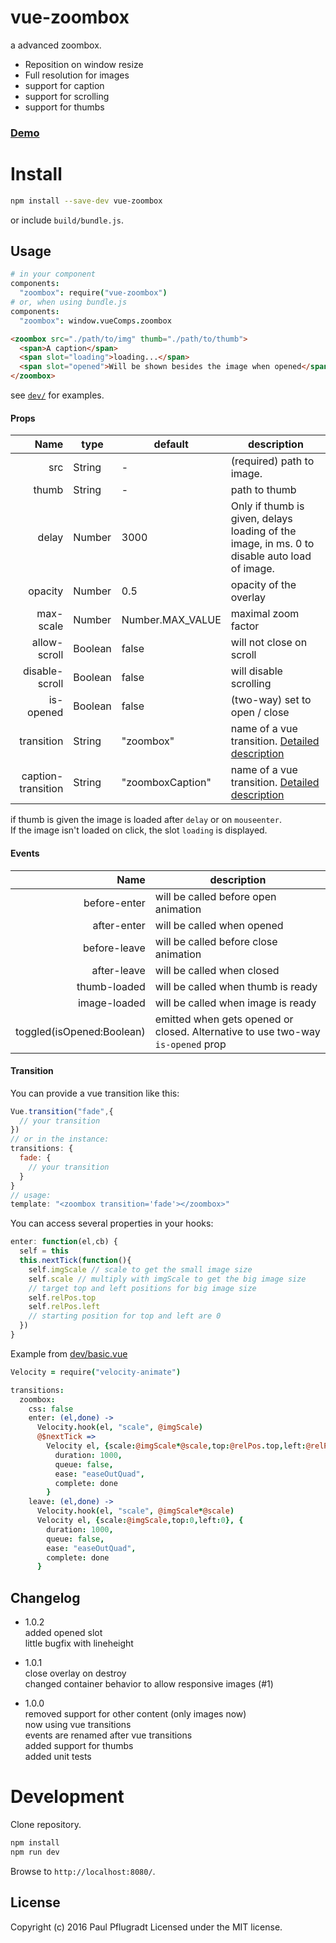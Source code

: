 # vue-zoombox

a advanced zoombox.
- Reposition on window resize
- Full resolution for images
- support for caption
- support for scrolling
- support for thumbs

### [Demo](https://vue-comps.github.io/vue-zoombox)

# Install

```sh
npm install --save-dev vue-zoombox
```
or include `build/bundle.js`.

## Usage
```coffee
# in your component
components:
  "zoombox": require("vue-zoombox")
# or, when using bundle.js
components:
  "zoombox": window.vueComps.zoombox
```
```html
<zoombox src="./path/to/img" thumb="./path/to/thumb">
  <span>A caption</span>
  <span slot="loading">loading...</span>
  <span slot="opened">Will be shown besides the image when opened</span>
</zoombox>
```
see [`dev/`](dev/) for examples.

#### Props
Name | type | default | description
---:| --- | ---| ---
src | String | - | (required) path to image.
thumb | String | - | path to thumb
delay | Number | 3000 | Only if thumb is given, delays loading of the image, in ms. 0 to disable auto load of image.
opacity | Number | 0.5 | opacity of the overlay
max-scale | Number | Number.MAX_VALUE | maximal zoom factor
allow-scroll | Boolean | false | will not close on scroll
disable-scroll	| Boolean	| false | will disable scrolling
is-opened	| Boolean	| false | (two-way) set to open / close
transition | String | "zoombox" | name of a vue transition. [Detailed description](#transition)
caption-transition | String | "zoomboxCaption" | name of a vue transition. [Detailed description](#transition)

if thumb is given the image is loaded after `delay` or on `mouseenter`.  
If the image isn't loaded on click, the slot `loading` is displayed.

#### Events
Name | description
---:| ---
before-enter | will be called before open animation
after-enter |  will be called when opened
before-leave |  will be called before close animation
after-leave |  will be called when closed
thumb-loaded | will be called when thumb is ready
image-loaded | will be called when image is ready
toggled(isOpened:Boolean) | emitted when gets opened or closed. Alternative to use two-way `is-opened` prop


#### Transition

You can provide a vue transition like this:
```js
Vue.transition("fade",{
  // your transition
})
// or in the instance:
transitions: {
  fade: {
    // your transition
  }
}
// usage:
template: "<zoombox transition='fade'></zoombox>"
```

You can access several properties in your hooks:
```js
enter: function(el,cb) {
  self = this
  this.nextTick(function(){
    self.imgScale // scale to get the small image size
    self.scale // multiply with imgScale to get the big image size
    // target top and left positions for big image size
    self.relPos.top
    self.relPos.left
    // starting position for top and left are 0
  })
}
```

Example from [dev/basic.vue](dev/basic.vue)
```coffee
Velocity = require("velocity-animate")

transitions:
  zoombox:
    css: false
    enter: (el,done) ->
      Velocity.hook(el, "scale", @imgScale)
      @$nextTick =>
        Velocity el, {scale:@imgScale*@scale,top:@relPos.top,left:@relPos.left}, {
          duration: 1000,
          queue: false,
          ease: "easeOutQuad",
          complete: done
        }
    leave: (el,done) ->
      Velocity.hook(el, "scale", @imgScale*@scale)
      Velocity el, {scale:@imgScale,top:0,left:0}, {
        duration: 1000,
        queue: false,
        ease: "easeOutQuad",
        complete: done
      }
```

## Changelog
- 1.0.2  
added opened slot  
little bugfix with lineheight  

- 1.0.1  
close overlay on destroy  
changed container behavior to allow responsive images (#1)  

- 1.0.0  
removed support for other content (only images now)  
now using vue transitions  
events are renamed after vue transitions  
added support for thumbs  
added unit tests  

# Development
Clone repository.
```sh
npm install
npm run dev
```
Browse to `http://localhost:8080/`.

## License
Copyright (c) 2016 Paul Pflugradt
Licensed under the MIT license.
